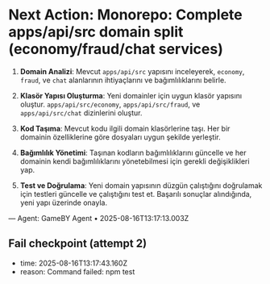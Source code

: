 # Next Action: Monorepo: Complete apps/api/src domain split (economy/fraud/chat services)

1. **Domain Analizi**: Mevcut `apps/api/src` yapısını inceleyerek, `economy`, `fraud`, ve `chat` alanlarının ihtiyaçlarını ve bağımlılıklarını belirle.

2. **Klasör Yapısı Oluşturma**: Yeni domainler için uygun klasör yapısını oluştur. `apps/api/src/economy`, `apps/api/src/fraud`, ve `apps/api/src/chat` dizinlerini oluştur.

3. **Kod Taşıma**: Mevcut kodu ilgili domain klasörlerine taşı. Her bir domainin özelliklerine göre dosyaları uygun şekilde yerleştir.

4. **Bağımlılık Yönetimi**: Taşınan kodların bağımlılıklarını güncelle ve her domainin kendi bağımlılıklarını yönetebilmesi için gerekli değişiklikleri yap.

5. **Test ve Doğrulama**: Yeni domain yapısının düzgün çalıştığını doğrulamak için testleri güncelle ve çalıştığını test et. Başarılı sonuçlar alındığında, yeni yapı üzerinde onayla.

— Agent: GameBY Agent • 2025-08-16T13:17:13.003Z


## Fail checkpoint (attempt 2)
- time: 2025-08-16T13:17:43.160Z
- reason: Command failed: npm test
